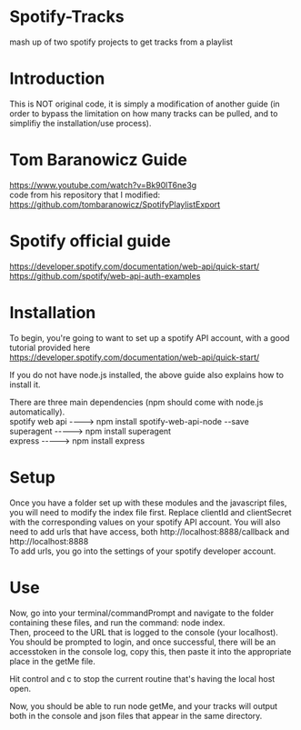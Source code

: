 # Spotify-Tracks
mash up of two spotify projects to get tracks from a playlist

# Introduction
This is NOT original code, it is simply a modification of another guide (in order to bypass the limitation on how many tracks can be pulled, and to simplifiy the installation/use process).

# Tom Baranowicz Guide
https://www.youtube.com/watch?v=Bk90lT6ne3g  
code from his repository that I modified:  
https://github.com/tombaranowicz/SpotifyPlaylistExport

# Spotify official guide
https://developer.spotify.com/documentation/web-api/quick-start/  
https://github.com/spotify/web-api-auth-examples

# Installation
To begin, you're going to want to set up a spotify API account, with a good tutorial provided here  
https://developer.spotify.com/documentation/web-api/quick-start/

If you do not have node.js installed, the above guide also explains how to install it.  

There are three main dependencies (npm should come with node.js automatically).  
spotify web api ----> npm install spotify-web-api-node --save  
superagent -----> npm install superagent  
express -----> npm install express  


# Setup
Once you have a folder set up with these modules and the javascript files, you will need to modify the index file first.
Replace clientId and clientSecret with the corresponding values on your spotify API account. You will also need to add urls
that have access, both http://localhost:8888/callback and http://localhost:8888  
To add urls, you go into the settings of your spotify developer account.  

# Use
Now, go into your terminal/commandPrompt and navigate to the folder containing these files, and run the command: node index.  
Then, proceed to the URL that is logged to the console (your localhost).  
You should be prompted to login, and once successful, there will be an accesstoken in the console log, copy this, then paste it
into the appropriate place in the getMe file. 

Hit control and c to stop the current routine that's having the local host open.

Now, you should be able to run node getMe, and your tracks will output both in the console and json files that appear in the same directory. 
